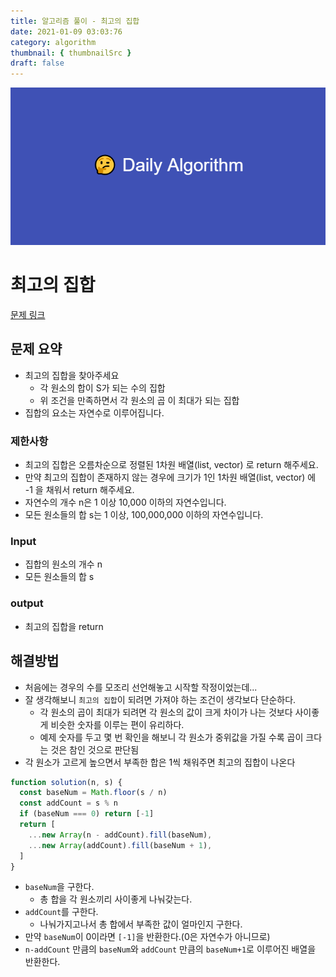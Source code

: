```yaml
---
title: 알고리즘 풀이 - 최고의 집합
date: 2021-01-09 03:03:76
category: algorithm
thumbnail: { thumbnailSrc }
draft: false
---
```


![picture 22](images/2021-03-09/ba0118f82c0feeca7e76871c011166f54043143d3dd0994493963b5334b3472f.png)

# 최고의 집합

[문제 링크](https://programmers.co.kr/learn/courses/30/lessons/12938)

## 문제 요약

- 최고의 집합을 찾아주세요
  - 각 원소의 합이 S가 되는 수의 집합
  - 위 조건을 만족하면서 각 원소의 곱 이 최대가 되는 집합
- 집합의 요소는 자연수로 이루어집니다.

### 제한사항

- 최고의 집합은 오름차순으로 정렬된 1차원 배열(list, vector) 로 return 해주세요.
- 만약 최고의 집합이 존재하지 않는 경우에 크기가 1인 1차원 배열(list, vector) 에 -1 을 채워서 return 해주세요.
- 자연수의 개수 n은 1 이상 10,000 이하의 자연수입니다.
- 모든 원소들의 합 s는 1 이상, 100,000,000 이하의 자연수입니다.

### Input

- 집합의 원소의 개수 n
- 모든 원소들의 합 s

### output

- 최고의 집합을 return

## 해결방법

- 처음에는 경우의 수를 모조리 선언해놓고 시작할 작정이었는데...
- 잘 생각해보니 `최고의 집합`이 되려면 가져야 하는 조건이 생각보다 단순하다.
  - 각 원소의 곱이 최대가 되려면 각 원소의 값이 크게 차이가 나는 것보다 사이좋게 비슷한 숫자를 이루는 편이 유리하다.
  - 예제 숫자를 두고 몇 번 확인을 해보니 각 원소가 중위값을 가질 수록 곱이 크다는 것은 참인 것으로 판단됨
- 각 원소가 고르게 높으면서 부족한 합은 1씩 채워주면 최고의 집합이 나온다

```js
function solution(n, s) {
  const baseNum = Math.floor(s / n)
  const addCount = s % n
  if (baseNum === 0) return [-1]
  return [
    ...new Array(n - addCount).fill(baseNum),
    ...new Array(addCount).fill(baseNum + 1),
  ]
}
```

- `baseNum`을 구한다.
  - 총 합을 각 원소끼리 사이좋게 나눠갖는다.
- `addCount`를 구한다.
  - 나눠가지고나서 총 합에서 부족한 값이 얼마인지 구한다.
- 만약 `baseNum`이 0이라면 `[-1]`을 반환한다.(0은 자연수가 아니므로)
- `n-addCount` 만큼의 `baseNum`와 `addCount` 만큼의 `baseNum+1`로 이루어진 배열을 반환한다.
